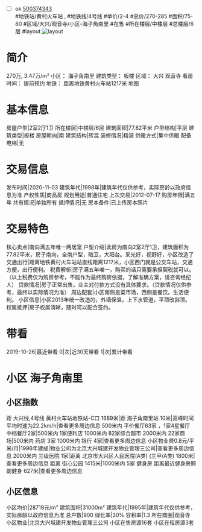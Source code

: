 - [ ] ok [500374343](https://bj.5i5j.com/ershoufang/500374343.html)  
 #地铁站/黄村火车站 ,  #地铁线/4号线
#单价/2-4 #总价/270-285 #面积/75-80   #区域/大兴/观音寺/小区-海子角南里 #在售 #所在楼层/中楼层 #总楼层/6层 #layout 
![layout](http://image2.5i5j.com//group1/M00/AF/40/CgqJMl21EHKAfT8IAALzxbSvsNY922.jpg_P5.jpg) 
# 简介 
 270万,  3.47万/m² 
小区： 海子角南里
建筑类型： 板楼
区域： 大兴 观音寺
看房时间： 提前预约
地铁： 距离地铁黄村火车站1217米 地图
# 基本信息 
 房屋户型|2室2厅1卫
所在楼层|中楼层/6层
建筑面积|77.82平米
户型结构|平层
建筑类型|板楼
房屋朝向|南
建筑结构|砖混
装修情况|精装
供暖方式|集中供暖
配备电梯|无
# 交易信息 
 发布时间|2020-11-03
建筑年代|1998年|建筑年代仅供参考，实际房龄以政府信息为准
产权性质|商品房
规划用途|普通住宅
上次交易|2012-07-17
购房年限|满五年
共有情况|单独所有
抵押情况|无
房本备件|已上传房本照片
# 交易特色 
 核心卖点|南向满五年唯一两居室
户型介绍|此房为南向2室2厅1卫，建筑面积为77.82平米，房子南向，全南户型，暗卫，大阳台。采光好，视野好，小区改造了
交通出行|距离地铁黄村火车站站直线距离1217米，小区西门就是公交车站，交通方便，出行便利。
税费解析|房子满五年唯一，购买的话只需要承担契税就可以。（以上税费仅为购房参考，不能作为最终购房依据，了解准确方案，请咨询经纪人）
贷款情况|房子正常出售，业主对付款方式没有具体要求。（贷款情况仅供参考，最终以实际情况为准）
周边配套|小区南侧是菜市场，西侧是餐饮。生活便利。
小区信息|小区2013年统一改造的，外墙保温，上下水管道，平顶改斜顶。
权属抵押|房子权属清晰，随时可以配合签约。
# 带看 
 2019-10-26|最近带看	 0|次|近30天带看	 1|次|累计带看
# 小区 海子角南里
## 小区指数 
 距 大兴线,4号线 黄村火车站地铁站-C口 1689米|距 海子角南里站 10米|高峰时间平均时速为22.2km/h|查看更多周边信息
500米内 平价餐厅63家 ，1家4星餐厅
中档餐厅2家|500米内 1家便利店
1000米内 82家综合超市
2000米内 22家商场|500米内 药店 3家
1000米内 银行 4家|查看更多周边信息
小区物业费0.8元/平米/月|1996年建成|物业公司为北京大兴城建开发物业管理三公司|查看更多周边信息
2000米内 三级医院 1家|距离 北京市大兴区人民医院(A类) (三甲/A类) 1800米|查看更多周边信息
距离 街心公园 1415米|1000米内 5家 健身房
距离最近健身房颢朗健身 627米|查看更多周边信息
## 小区信息 
 小区均价|28719元/m²
建筑面积|31000m²
建筑年代|1995年|建筑年代仅供参考，实际房龄以政府信息为准
总户数|900
绿化率|30%
容积率|1.3
所在商圈|观音寺
小区物业|北京大兴城建开发物业管理三公司
小区在售房源16套
小区在租房源3套
